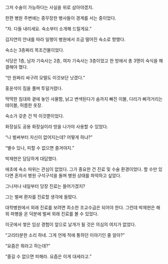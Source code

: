 그저 수술이 가능하다는 사실을 위로 삼아야겠지.

한편 병원 주변에는 중무장한 병사들이 경계를 서는 중이었다.

“자. 다들 내리세요. 숙소부터 소개해 드릴게요.”

김지연의 안내를 따라 일행이 병원에서 조금 떨어진 숙소로 향했다.

숙소는 3층짜리 목조건물이었다.

식당은 1층, 남자 기숙사는 2층, 여자 기숙사는 3층이었고 한 방에서 총 3명이 숙식을 해결해야 했다.

“만 원짜리 싸구려 모텔도 이것보단 낫겠다.”

홍윤석이 짐을 풀며 투덜거렸다.

딱딱한 침대와 곁에 놓인 사물함, 낡고 변색된다가 솜까지 빠진 이불, 다리가 삐걱거리는 테이블, 허름한 옷장.

숙소가 갖춘 건 딱 이것뿐이었다.

화장실도 공용 화장실이라 방을 나가야 사용할 수 있었다.

“나 벌써부터 자신이 없어지는데? 어떻게 하냐?”

“별수 있나, 피할 수 없으면 즐겨야지.”

박재현은 담담하게 대답했다.

애초에 숙소 따위는 관심이 없었다. 그가 중요한 건 진료 및 수술 환경이었다. 할 수만 있다면 혼자서 병원 구석구석을 돌며 병원 상태를 파악하고 싶었다.

그나저나 내일부터 당장 진료는 들어가겠지?

그는 벌써 환자를 진료할 생각에 들떴다.

대학병원에서 외래 진료를 보려면 최소한 조교수급은 되어야 한다. 그런데 박재현은 해외 파병을 온 덕분에 벌써 외래 진료를 볼 수 있었다.

이곳에서 쌓은 임상 경험이 앞으로 날개가 될 것은 의심의 여지가 없었다.

“고리타분한 소리 하네. 그게 언제 적에 통하던 이야기인 줄 알아?”

“요즘은 뭐라고 하는데?”

“즐길 수 없으면 피해라. 요즘은 이게 대세라고.”